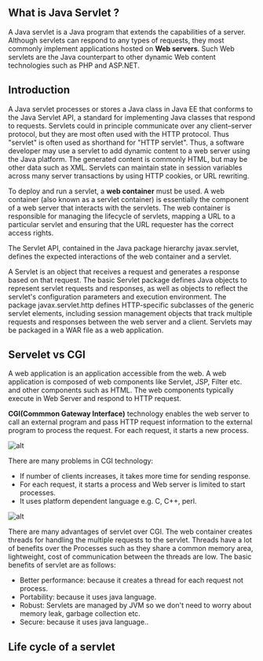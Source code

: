 ## What is Java Servlet ?
A Java servlet is a Java program that extends the capabilities of a server. Although servlets can respond to any types of requests, they most commonly implement applications hosted on __Web servers__. Such Web servlets are the Java counterpart to other dynamic Web content technologies such as PHP and ASP.NET.

## Introduction
A Java servlet processes or stores a Java class in Java EE that conforms to the Java Servlet API, a standard for implementing Java classes that respond to requests. Servlets could in principle communicate over any client–server protocol, but they are most often used with the HTTP protocol. Thus "servlet" is often used as shorthand for "HTTP servlet". Thus, a software developer may use a servlet to add dynamic content to a web server using the Java platform. The generated content is commonly HTML, but may be other data such as XML. Servlets can maintain state in session variables across many server transactions by using HTTP cookies, or URL rewriting.

To deploy and run a servlet, a __web container__ must be used. A web container (also known as a servlet container) is essentially the component of a web server that interacts with the servlets. The web container is responsible for managing the lifecycle of servlets, mapping a URL to a particular servlet and ensuring that the URL requester has the correct access rights.

The Servlet API, contained in the Java package hierarchy javax.servlet, defines the expected interactions of the web container and a servlet.

A Servlet is an object that receives a request and generates a response based on that request. The basic Servlet package defines Java objects to represent servlet requests and responses, as well as objects to reflect the servlet's configuration parameters and execution environment. The package javax.servlet.http defines HTTP-specific subclasses of the generic servlet elements, including session management objects that track multiple requests and responses between the web server and a client. Servlets may be packaged in a WAR file as a web application.

## Servelet vs CGI

A web application is an application accessible from the web. A web application is composed of web components like Servlet, JSP, Filter etc. and other components such as HTML. The web components typically execute in Web Server and respond to HTTP request.

__CGI(Commmon Gateway Interface)__ technology enables the web server to call an external program and pass HTTP request information to the external program to process the request. For each request, it starts a new process.

![alt](https://www.javatpoint.com/images/cgi.JPG)

There are many problems in CGI technology:

* If number of clients increases, it takes more time for sending response.
* For each request, it starts a process and Web server is limited to start processes.
* It uses platform dependent language e.g. C, C++, perl.


![alt](https://www.javatpoint.com/images/servlet.JPG)

There are many advantages of servlet over CGI. The web container creates threads for handling the multiple requests to the servlet. Threads have a lot of benefits over the Processes such as they share a common memory area, lightweight, cost of communication between the threads are low. The basic benefits of servlet are as follows:

* Better performance: because it creates a thread for each request not process.
* Portability: because it uses java language.
* Robust: Servlets are managed by JVM so we don't need to worry about memory leak, garbage collection etc.
* Secure: because it uses java language..

## Life cycle of a servlet

